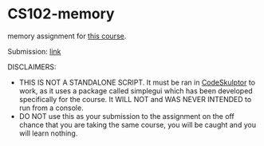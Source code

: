 # CS102-memory
memory assignment for [this course](https://www.coursera.org/learn/interactive-python-2?specialization=computer-fundamentals).

Submission: [link](http://www.codeskulptor.org/#user48_QXHjhKp4u1_3.py)  

DISCLAIMERS:  
* THIS IS NOT A STANDALONE SCRIPT. It must be ran in [CodeSkulptor](http://www.codeskulptor.org) to work, as it uses a package called simplegui which has been developed specifically for the course. It WILL NOT and WAS NEVER INTENDED to run from a console.  
* DO NOT use this as your submission to the assignment on the off chance that you are taking the same course, you will be caught and you will learn nothing.
